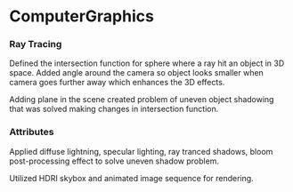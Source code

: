# ComputerGraphics

### Ray Tracing
Defined the intersection function for sphere where a ray hit an object in 3D space. Added angle around the camera so object looks smaller when camera goes further away which enhances the 3D effects. 

Adding plane in the scene created problem of uneven object shadowing that was solved making changes in intersection function.

### Attributes
Applied diffuse lightning, specular lighting, ray tranced shadows, bloom post-processing effect to solve uneven shadow problem.

Utilized HDRI skybox and animated image sequence for rendering. 




